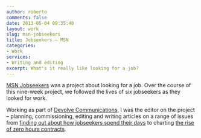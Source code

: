 ```yaml
---
author: roberto
comments: false
date: 2013-05-04 09:35:48
layout: work
slug: msn-jobseekers
title: Jobseekers – MSN
categories:
- Work
services:
- Writing and editing
excerpt: What's it really like looking for a job?
---
```


[MSN Jobseekers](http://jobseekers.news.uk.msn.com) was a project about looking for a job. Over the course of this nine-week project, we followed the lives of six jobseekers as they looked for work. 

Working as part of [Devolve Communications](http://www.devolvecommunications.co.uk), I was the editor on the project – planning, commissioning, editing and writing articles on a range of issues from [finding out about how jobseekers spend their days](http://extras.uk.msn.com/jobseekers/msn-jobseekers-a-day-in-the-life-of-a-jobseeker) to charting [the rise of zero hours contracts](http://extras.uk.msn.com/jobseekers/zero-hours-contracts-on-the-rise).  


